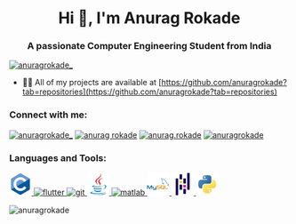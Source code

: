 <h1 align="center">Hi 👋, I'm Anurag Rokade</h1>
<h3 align="center">A passionate Computer Engineering Student from India</h3>

<p align="left"> <a href="https://twitter.com/anuragrokade_" target="blank"><img src="https://img.shields.io/twitter/follow/anuragrokade_?logo=twitter&style=for-the-badge" alt="anuragrokade_" /></a> </p>

- 👨‍💻 All of my projects are available at [https://github.com/anuragrokade?tab=repositories](https://github.com/anuragrokade?tab=repositories)

<h3 align="left">Connect with me:</h3>
<p align="left">
<a href="https://twitter.com/anuragrokade_" target="blank"><img align="center" src="https://raw.githubusercontent.com/rahuldkjain/github-profile-readme-generator/master/src/images/icons/Social/twitter.svg" alt="anuragrokade_" height="30" width="40" /></a>
<a href="https://linkedin.com/in/anurag rokade" target="blank"><img align="center" src="https://raw.githubusercontent.com/rahuldkjain/github-profile-readme-generator/master/src/images/icons/Social/linked-in-alt.svg" alt="anurag rokade" height="30" width="40" /></a>
<a href="https://instagram.com/anurag.rokade" target="blank"><img align="center" src="https://raw.githubusercontent.com/rahuldkjain/github-profile-readme-generator/master/src/images/icons/Social/instagram.svg" alt="anurag.rokade" height="30" width="40" /></a>
<a href="https://www.codechef.com/users/anuragrokade" target="blank"><img align="center" src="https://cdn.jsdelivr.net/npm/simple-icons@3.1.0/icons/codechef.svg" alt="anuragrokade" height="30" width="40" /></a>
</p>

<h3 align="left">Languages and Tools:</h3>
<p align="left"> <a href="https://www.cprogramming.com/" target="_blank" rel="noreferrer"> <img src="https://raw.githubusercontent.com/devicons/devicon/master/icons/c/c-original.svg" alt="c" width="40" height="40"/> </a> <a href="https://flutter.dev" target="_blank" rel="noreferrer"> <img src="https://www.vectorlogo.zone/logos/flutterio/flutterio-icon.svg" alt="flutter" width="40" height="40"/> </a> <a href="https://git-scm.com/" target="_blank" rel="noreferrer"> <img src="https://www.vectorlogo.zone/logos/git-scm/git-scm-icon.svg" alt="git" width="40" height="40"/> </a> <a href="https://www.java.com" target="_blank" rel="noreferrer"> <img src="https://raw.githubusercontent.com/devicons/devicon/master/icons/java/java-original.svg" alt="java" width="40" height="40"/> </a> <a href="https://www.mathworks.com/" target="_blank" rel="noreferrer"> <img src="https://upload.wikimedia.org/wikipedia/commons/2/21/Matlab_Logo.png" alt="matlab" width="40" height="40"/> </a> <a href="https://www.mysql.com/" target="_blank" rel="noreferrer"> <img src="https://raw.githubusercontent.com/devicons/devicon/master/icons/mysql/mysql-original-wordmark.svg" alt="mysql" width="40" height="40"/> </a> <a href="https://pandas.pydata.org/" target="_blank" rel="noreferrer"> <img src="https://raw.githubusercontent.com/devicons/devicon/2ae2a900d2f041da66e950e4d48052658d850630/icons/pandas/pandas-original.svg" alt="pandas" width="40" height="40"/> </a> <a href="https://www.python.org" target="_blank" rel="noreferrer"> <img src="https://raw.githubusercontent.com/devicons/devicon/master/icons/python/python-original.svg" alt="python" width="40" height="40"/> </a> </p>

<p><img align="center" src="https://github-readme-stats.vercel.app/api/top-langs?username=anuragrokade&show_icons=true&locale=en&layout=compact" alt="anuragrokade" /></p>
